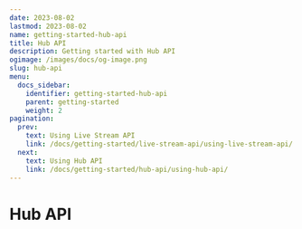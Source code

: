 ```yaml
---
date: 2023-08-02
lastmod: 2023-08-02
name: getting-started-hub-api
title: Hub API
description: Getting started with Hub API
ogimage: /images/docs/og-image.png
slug: hub-api
menu:
  docs_sidebar:
    identifier: getting-started-hub-api
    parent: getting-started
    weight: 2
pagination:
  prev:
    text: Using Live Stream API
    link: /docs/getting-started/live-stream-api/using-live-stream-api/
  next:
    text: Using Hub API
    link: /docs/getting-started/hub-api/using-hub-api/
---
```


# Hub API